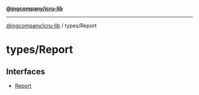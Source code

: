 [**@jngcompany/icru-lib**](../../README.md)

***

[@jngcompany/icru-lib](../../README.md) / types/Report

# types/Report

## Interfaces

- [Report](interfaces/Report.md)
